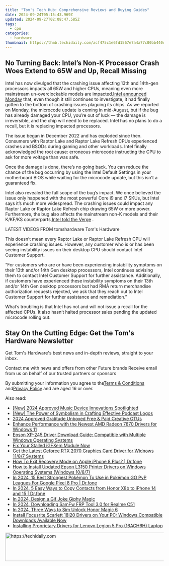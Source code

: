 ```yaml
---
title: "Tom's Tech Hub: Comprehensive Reviews and Buying Guides"
date: 2024-09-24T05:15:43.969Z
updated: 2024-09-27T02:08:47.585Z
tags:
  - cpu
categories:
  - hardware
thumbnail: https://thmb.techidaily.com/acf475c1e6fd1567e7a4a77c00bb440d7e3dd85bc4408fc0f7550af9263318d9.jpg
---
```


## No Turning Back: Intel’s Non-K Processor Crash Woes Extend to 65W and Up, Recall Missing

Intel has now divulged that the crashing issue affecting 13th and 14th-gen processors impacts all 65W and higher CPUs, meaning even more mainstream un-overclockable models are impacted.[Intel announced Monday](https://www.tomshardware.com/pc-components/cpus/intel-finally-announces-a-solution-for-cpu-crashing-errors-claims-elevated-voltages-are-the-root-cause-fix-coming-by-mid-august) that, even though it still continues to investigate, it had finally gotten to the bottom of crashing issues plaguing its chips. As we reported on Monday, the microcode update is coming in mid-August, but if the bug has already damaged your CPU, you’re out of luck — the damage is irreversible, and the chip will need to be replaced. Intel has no plans to do a recall, but it is replacing impacted processors.

 The issue began in December 2022 and has exploded since then. Consumers with Raptor Lake and Raptor Lake Refresh CPUs experienced crashes and BSODs during gaming and other workloads. Intel finally acknowledged the root cause: erroneous microcode instructing the CPU to ask for more voltage than was safe.

 Once the damage is done, there’s no going back. You can reduce the chance of the bug occurring by using the Intel Default Settings in your motherboard BIOS while waiting for the microcode update, but this isn't a guaranteed fix.

 Intel also revealed the full scope of the bug’s impact. We once believed the issue only happened with the most powerful Core i9 and i7 SKUs, but Intel says it’s much more widespread. The crashing issues could impact any Raptor Lake or Raptor Lake Refresh chip drawing 65W or more power. Furthermore, the bug also affects the mainstream non-K models and their K/KF/KS counterparts,[Intel told the Verge](https://www.theverge.com/2024/7/26/24206529/intel-13th-14th-gen-crashing-instability-cpu-voltage-q-a) .

 LATEST VIDEOS FROM tomshardware Tom's Hardware

 This doesn’t mean every Raptor Lake or Raptor Lake Refresh CPU will experience crashing issues. However, any customer who is or has been seeing instability issues on their desktop CPU should contact Intel Customer Support.

 “For customers who are or have been experiencing instability symptoms on their 13th and/or 14th Gen desktop processors, Intel continues advising them to contact Intel Customer Support for further assistance. Additionally, if customers have experienced these instability symptoms on their 13th and/or 14th Gen desktop processors but had RMA return merchandise authorization requests rejected, we ask that they reach out to Intel Customer Support for further assistance and remediation.”

 What’s troubling is that Intel has not and will not issue a recall for the affected CPUs. It also hasn’t halted processor sales pending the updated microcode rolling out.

## Stay On the Cutting Edge: Get the Tom's Hardware Newsletter

 Get Tom's Hardware's best news and in-depth reviews, straight to your inbox.

 Contact me with news and offers from other Future brands  Receive email from us on behalf of our trusted partners or sponsors

 By submitting your information you agree to the[Terms & Conditions](https://futureplc.com/terms-conditions/) and[Privacy Policy](https://futureplc.com/privacy-policy/) and are aged 16 or over.

<ins class="adsbygoogle"
     style="display:block"
     data-ad-format="autorelaxed"
     data-ad-client="ca-pub-7571918770474297"
     data-ad-slot="1223367746"></ins>

<ins class="adsbygoogle"
     style="display:block"
     data-ad-client="ca-pub-7571918770474297"
     data-ad-slot="8358498916"
     data-ad-format="auto"
     data-full-width-responsive="true"></ins>

<span class="atpl-alsoreadstyle">Also read:</span>
<div><ul>
<li><a href="https://screen-capture.techidaily.com/new-2024-approved-music-device-innovations-spotlighted/"><u>[New] 2024 Approved Music Device Innovations Spotlighted</u></a></li>
<li><a href="https://fox-access.techidaily.com/new-the-power-of-symbolism-in-crafting-effective-podcast-logos/"><u>[New] The Power of Symbolism in Crafting Effective Podcast Logos</u></a></li>
<li><a href="https://some-knowledge.techidaily.com/2024-approved-gratitude-unboxed-free-and-paid-creative-otus/"><u>2024 Approved Gratitude Unboxed Free & Paid Creative OTUs</u></a></li>
<li><a href="https://hardware-help.techidaily.com/enhance-performance-with-the-newest-amd-radeon-7870-drivers-for-windows-11/"><u>Enhance Performance with the Newest AMD Radeon 7870 Drivers for Windows 11</u></a></li>
<li><a href="https://hardware-help.techidaily.com/epson-xp-245-driver-download-guide-compatible-with-multiple-windows-operating-systems/"><u>Epson XP-245 Driver Download Guide: Compatible with Multiple Windows Operating Systems</u></a></li>
<li><a href="https://hardware-help.techidaily.com/fix-your-stalled-igfxem-module-now/"><u>Fix Your Stalled iGFXem Module Now</u></a></li>
<li><a href="https://hardware-help.techidaily.com/get-the-latest-geforce-rtx-2070-graphics-card-driver-for-widnows-1187-systems/"><u>Get the Latest Geforce RTX 2070 Graphics Card Driver for Widnows 11/8/7 Systems</u></a></li>
<li><a href="https://techidaily.com/how-to-exit-recovery-mode-on-apple-iphone-8-plus-drfone-by-drfone-ios-system-repair-ios-system-repair/"><u>How To Exit Recovery Mode on Apple iPhone 8 Plus? | Dr.fone</u></a></li>
<li><a href="https://hardware-help.techidaily.com/how-to-install-updated-epson-l3150-printer-drivers-on-windows-operating-systems-windows-1087/"><u>How to Install Updated Epson L3150 Printer Drivers on Windows Operating Systems (Windows 10/8/7)</u></a></li>
<li><a href="https://pokemon-go-android.techidaily.com/in-2024-15-best-strongest-pokemon-to-use-in-pokemon-go-pvp-leagues-for-google-pixel-8-pro-drfone-by-drfone-virtual-android/"><u>In 2024, 15 Best Strongest Pokémon To Use in Pokémon GO PvP Leagues For Google Pixel 8 Pro | Dr.fone</u></a></li>
<li><a href="https://android-transfer.techidaily.com/in-2024-5-easy-ways-to-copy-contacts-from-honor-x8b-to-iphone-14-and-15-drfone-by-drfone-transfer-from-android-transfer-from-android/"><u>In 2024, 5 Easy Ways to Copy Contacts from Honor X8b to iPhone 14 and 15 | Dr.fone</u></a></li>
<li><a href="https://fox-info.techidaily.com/in-2024-design-a-gif-joke-giphy-magic/"><u>In 2024, Design a Gif Joke Giphy Magic</u></a></li>
<li><a href="https://easy-unlock-android.techidaily.com/in-2024-downloading-samfw-frp-tool-30-for-realme-c51-by-drfone-android/"><u>In 2024, Downloading SamFw FRP Tool 3.0 for Realme C51</u></a></li>
<li><a href="https://sim-unlock.techidaily.com/in-2024-three-ways-to-sim-unlock-honor-magic-6-by-drfone-android/"><u>In 2024, Three Ways to Sim Unlock Honor Magic 6</u></a></li>
<li><a href="https://hardware-help.techidaily.com/install-focusrite-scarlett-18i20-drivers-on-your-pc-windows-compatible-downloads-available-now/"><u>Install Focusrite Scarlett 18I20 Drivers on Your PC: Windows Compatible Downloads Available Now</u></a></li>
<li><a href="https://hardware-help.techidaily.com/installing-proprietary-drivers-for-lenovo-legion-5-pro-16ach6h-laptop/"><u>Installing Proprietary Drivers for Lenovo Legion 5 Pro (16ACH6H) Laptop</u></a></li>
</ul></div>

<!-- affiliate ads begin -->
<a href="https://aligracehair.sjv.io/c/5597632/1886048/19272" target="_top" id="1886048">
  <img src="//a.impactradius-go.com/display-ad/19272-1886048" border="0" alt="https://techidaily.com" width="728" height="90"/>
</a>
<img height="0" width="0" src="https://aligracehair.sjv.io/i/5597632/1886048/19272" style="position:absolute;visibility:hidden;" border="0" />
<!-- affiliate ads end -->

